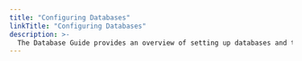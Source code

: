 ```yaml
---
title: "Configuring Databases"
linkTitle: "Configuring Databases"
description: >-
  The Database Guide provides an overview of setting up databases and the specifics of each DB type.
---
```




